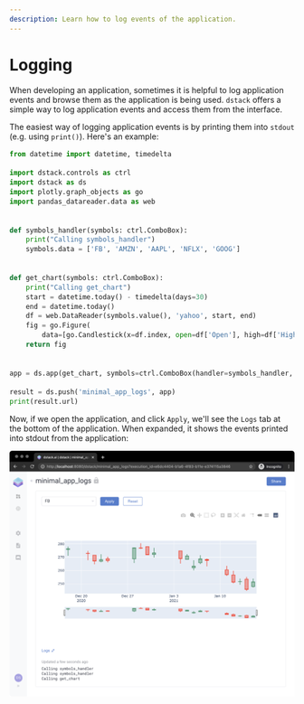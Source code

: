 ```yaml
---
description: Learn how to log events of the application.
---
```


# Logging

When developing an application, sometimes it is helpful to log application events and browse them as the application is being used. `dstack` offers a simple way to log application events and access them from the interface.

The easiest way of logging application events is by printing them into `stdout` \(e.g. using `print()`\). Here's an example:

```python
from datetime import datetime, timedelta

import dstack.controls as ctrl
import dstack as ds
import plotly.graph_objects as go
import pandas_datareader.data as web


def symbols_handler(symbols: ctrl.ComboBox):
    print("Calling symbols_handler")
    symbols.data = ['FB', 'AMZN', 'AAPL', 'NFLX', 'GOOG']


def get_chart(symbols: ctrl.ComboBox):
    print("Calling get_chart")
    start = datetime.today() - timedelta(days=30)
    end = datetime.today()
    df = web.DataReader(symbols.value(), 'yahoo', start, end)
    fig = go.Figure(
        data=[go.Candlestick(x=df.index, open=df['Open'], high=df['High'], low=df['Low'], close=df['Close'])])
    return fig


app = ds.app(get_chart, symbols=ctrl.ComboBox(handler=symbols_handler, require_apply=True))

result = ds.push('minimal_app_logs', app)
print(result.url)
```

 Now, if we open the application, and click `Apply`, we'll see the `Logs` tab at the bottom of the application. When expanded, it shows the events printed into stdout from the application:

![](../.gitbook/assets/ds_minimal_app_logs.png)



